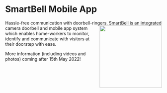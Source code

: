 # SmartBell Mobile App
Hassle-free communication with doorbell-ringers.
<img src="https://user-images.githubusercontent.com/67097862/162081748-95a80119-1fe5-4b51-a4e2-6726b51dbb8b.png" align = "right" width="200">
SmartBell is an integrated camera doorbell and mobile app system which enables home-workers to monitor, identify and communicate with visitors at their doorstep with ease. 

More information (including videos and photos) coming after 15th May 2022!
